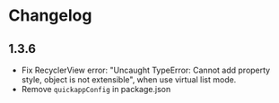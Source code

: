 # Changelog

## 1.3.6

- Fix RecyclerView error: "Uncaught TypeError: Cannot add property style, object is not extensible", when use virtual list mode.
- Remove `quickappConfig` in package.json

